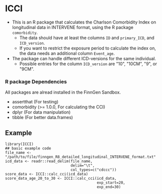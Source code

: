 # ICCI

<!-- badges: start -->
<!-- badges: end -->


- This is an R package that calculates the Charlson Comorbidity Index on longitudinal data in INTERVENE format, using the R package `comorbidity`.
    - The data should have at least the columns `ID` and `primary_ICD`, and `ICD_version`.
    - If you want to restrict the exposure period to calculate the index on, the data needs an additional column `Event_age`.
- The package can handle different ICD-versions for the same individual.
    - Possible entries for the column `ICD_version` are "10", "10CM", "9", or "9CM".

### R package Dependencies
 All packages are alread installed in the FinnGen Sandbox.
 
- assertthat (For testing)
- comorbidity (>= 1.0.0, For calculating the CCI)
- dplyr (For data manipulation)
- tibble (For better data.frames)

## Example

```{r example}
library(ICCI)
## basic example code
file_name <- "/path/to/file/finngen_R8_detailed_longitudinal_INTERVENE_format.txt"
icd_data <- readr::read_delim(file_name,
                              delim="\t",
                              col_types=c("cdccc"))
score_data <- ICCI::calc_cci(icd_data)
score_data_age_20_to_30 <- ICCI::calc_cci(icd_data, 
                                          exp_start=20,
                                          exp_end=30)
```